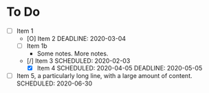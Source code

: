 # To Do

- [ ] Item 1
  - [O] Item 2 DEADLINE: 2020-03-04
  - [ ] Item 1b
    - Some notes.
      More notes.
  - [/] Item 3 SCHEDULED: 2020-02-03
    - [x] Item 4 SCHEDULED: 2020-04-05 DEADLINE: 2020-05-05
- [ ] Item 5, a particularly long line, with a large amount of content. SCHEDULED: 2020-06-30
